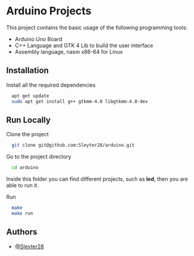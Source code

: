 
# Arduino Projects

This project contains the basic usage of the following programming tools:

- Arduino Uno Board
- C++ Language and GTK 4 Lib to build the user interface
- Assembly language, nasm x86-64 for Linux




## Installation

Install all the required dependencies

```bash
  apt get update
  sudo apt get install g++ gtkmm-4.0 libgtkmm-4.0-dev
```

## Run Locally

Clone the project

```bash
  git clone git@github.com:Sleyter28/arduino.git
```

Go to the project directory

```bash
  cd arduino
```

Inside this folder you can find different projects, such as **led**, then you are able to run it.


Run

```bash
  make
  make run
```


## Authors

- [@Sleyter28](https://github.com/Sleyter28)

